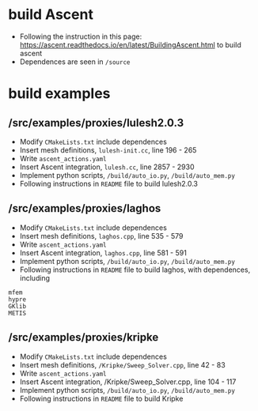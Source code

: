 # build Ascent
- Following the instruction in this page: https://ascent.readthedocs.io/en/latest/BuildingAscent.html to build ascent
- Dependences are seen in `/source`

# build examples
## /src/examples/proxies/lulesh2.0.3
- Modify `CMakeLists.txt` include dependences
- Insert mesh definitions, `lulesh-init.cc`, line 196 - 265
- Write `ascent_actions.yaml`
- Insert Ascent integration, `lulesh.cc`, line 2857 - 2930
- Implement python scripts, `/build/auto_io.py`, `/build/auto_mem.py`
- Following instructions in `README` file to build lulesh2.0.3

## /src/examples/proxies/laghos
- Modify `CMakeLists.txt` include dependences
- Insert mesh definitions, `laghos.cpp`, line 535 - 579
- Write `ascent_actions.yaml`
- Insert Ascent integration, `laghos.cpp`, line 581 - 591
- Implement python scripts, `/build/auto_io.py`, `/build/auto_mem.py`
- Following instructions in `README` file to build laghos, with dependences, including
```
mfem
hypre
GKlib
METIS
```

## /src/examples/proxies/kripke
- Modify `CMakeLists.txt` include dependences
- Insert mesh definitions, `/Kripke/Sweep_Solver.cpp`, line 42 - 83
- Write `ascent_actions.yaml`
- Insert Ascent integration, /Kripke/Sweep_Solver.cpp, line 104 - 117
- Implement python scripts, `/build/auto_io.py`, `/build/auto_mem.py`
- Following instructions in `README` file to build Kripke
